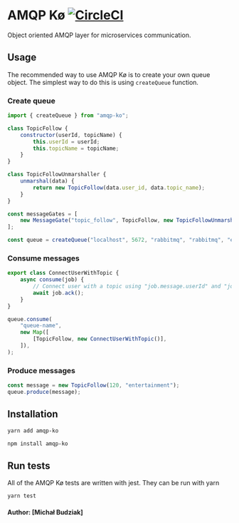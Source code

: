 # AMQP Kø [![CircleCI](https://circleci.com/gh/budziam/amqp-ko.svg?style=svg)](https://circleci.com/gh/budziam/amqp-ko)
Object oriented AMQP layer for microservices communication.

## Usage
The recommended way to use AMQP Kø is to create your own queue object. The simplest way to do this is using `createQueue` function.

### Create queue
```js
import { createQueue } from "amqp-ko";

class TopicFollow {
    constructor(userId, topicName) {
        this.userId = userId;
        this.topicName = topicName;
    }
}

class TopicFollowUnmarshaller {
    unmarshal(data) {
        return new TopicFollow(data.user_id, data.topic_name);
    }
}

const messageGates = [
    new MessageGate("topic_follow", TopicFollow, new TopicFollowUnmarshaller()),
];

const queue = createQueue("localhost", 5672, "rabbitmq", "rabbitmq", "exchange-name", messageGates);
```

### Consume messages
```js
export class ConnectUserWithTopic {
    async consume(job) {
        // Connect user with a topic using "job.message.userId" and "job.message.topicName"
        await job.ack();
    }
}

queue.consume(
    "queue-name",
    new Map([
        [TopicFollow, new ConnectUserWithTopic()],
    ]),
);
```

### Produce messages
```js
const message = new TopicFollow(120, "entertainment");
queue.produce(message);
```

## Installation
```bash
yarn add amqp-ko
```
```bash
npm install amqp-ko
```

## Run tests
All of the AMQP Kø tests are written with jest. They can be run with yarn
```bash
yarn test
```

#### Author: [Michał Budziak]
